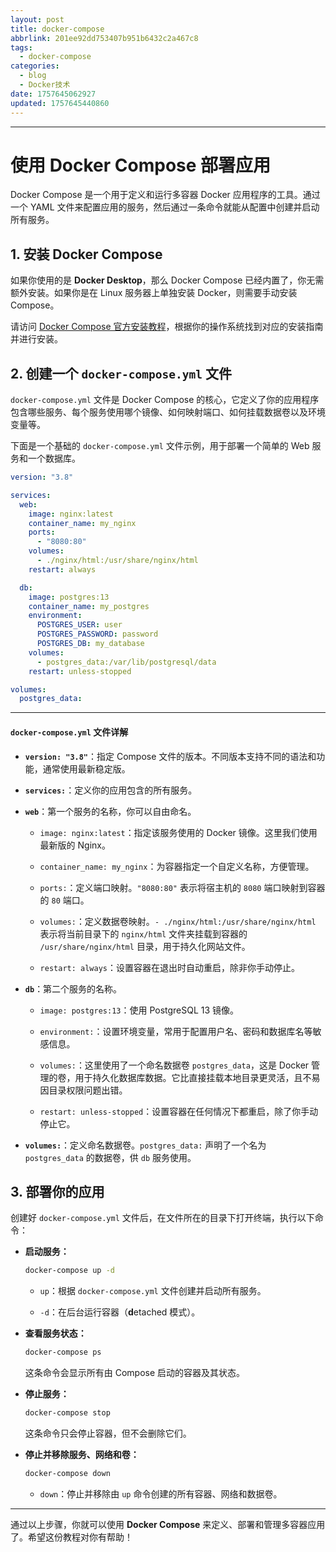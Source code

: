 ```yaml
---
layout: post
title: docker-compose
abbrlink: 201ee92dd753407b951b6432c2a467c8
tags:
  - docker-compose
categories:
  - blog
  - Docker技术
date: 1757645062927
updated: 1757645440860
---
```


***

# 使用 Docker Compose 部署应用

Docker Compose 是一个用于定义和运行多容器 Docker 应用程序的工具。通过一个 YAML 文件来配置应用的服务，然后通过一条命令就能从配置中创建并启动所有服务。

## 1. 安装 Docker Compose

如果你使用的是 **Docker Desktop**，那么 Docker Compose 已经内置了，你无需额外安装。如果你是在 Linux 服务器上单独安装 Docker，则需要手动安装 Compose。

请访问 [Docker Compose 官方安装教程](https://docs.docker.com/compose/install/)，根据你的操作系统找到对应的安装指南并进行安装。

## 2. 创建一个 `docker-compose.yml` 文件

`docker-compose.yml` 文件是 Docker Compose 的核心，它定义了你的应用程序包含哪些服务、每个服务使用哪个镜像、如何映射端口、如何挂载数据卷以及环境变量等。

下面是一个基础的 `docker-compose.yml` 文件示例，用于部署一个简单的 Web 服务和一个数据库。

```yaml
version: "3.8"

services:
  web:
    image: nginx:latest
    container_name: my_nginx
    ports:
      - "8080:80"
    volumes:
      - ./nginx/html:/usr/share/nginx/html
    restart: always

  db:
    image: postgres:13
    container_name: my_postgres
    environment:
      POSTGRES_USER: user
      POSTGRES_PASSWORD: password
      POSTGRES_DB: my_database
    volumes:
      - postgres_data:/var/lib/postgresql/data
    restart: unless-stopped

volumes:
  postgres_data:
```

***

#### `docker-compose.yml` 文件详解

- **`version: "3.8"`**：指定 Compose 文件的版本。不同版本支持不同的语法和功能，通常使用最新稳定版。

- **`services:`**：定义你的应用包含的所有服务。

- **`web`**：第一个服务的名称，你可以自由命名。

  - `image: nginx:latest`：指定该服务使用的 Docker 镜像。这里我们使用最新版的 Nginx。

  - `container_name: my_nginx`：为容器指定一个自定义名称，方便管理。

  - `ports:`：定义端口映射。`"8080:80"` 表示将宿主机的 `8080` 端口映射到容器的 `80` 端口。

  - `volumes:`：定义数据卷映射。`- ./nginx/html:/usr/share/nginx/html` 表示将当前目录下的 `nginx/html` 文件夹挂载到容器的 `/usr/share/nginx/html` 目录，用于持久化网站文件。

  - `restart: always`：设置容器在退出时自动重启，除非你手动停止。

- **`db`**：第二个服务的名称。

  - `image: postgres:13`：使用 PostgreSQL 13 镜像。

  - `environment:`：设置环境变量，常用于配置用户名、密码和数据库名等敏感信息。

  - `volumes:`：这里使用了一个命名数据卷 `postgres_data`，这是 Docker 管理的卷，用于持久化数据库数据。它比直接挂载本地目录更灵活，且不易因目录权限问题出错。

  - `restart: unless-stopped`：设置容器在任何情况下都重启，除了你手动停止它。

- **`volumes:`**：定义命名数据卷。`postgres_data:` 声明了一个名为 `postgres_data` 的数据卷，供 `db` 服务使用。

## 3. 部署你的应用

创建好 `docker-compose.yml` 文件后，在文件所在的目录下打开终端，执行以下命令：

- **启动服务：**

  ```Bash
  docker-compose up -d
  ```

  - `up`：根据 `docker-compose.yml` 文件创建并启动所有服务。

  - `-d`：在后台运行容器（**d**etached 模式）。

- **查看服务状态：**

  ```Bash
  docker-compose ps
  ```

  这条命令会显示所有由 Compose 启动的容器及其状态。

- **停止服务：**

  ```Bash
  docker-compose stop
  ```

  这条命令只会停止容器，但不会删除它们。

- **停止并移除服务、网络和卷：**

  ```Bash
  docker-compose down
  ```

  - `down`：停止并移除由 `up` 命令创建的所有容器、网络和数据卷。

***

通过以上步骤，你就可以使用 **Docker Compose** 来定义、部署和管理多容器应用了。希望这份教程对你有帮助！
